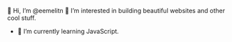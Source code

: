  👋 Hi, I’m @eemelitn
 👀 I’m interested in building beautiful websites and other cool stuff.
- 🌱 I’m currently learning JavaScript.

